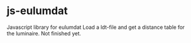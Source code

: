 # js-eulumdat
Javascript library for eulumdat
Load a ldt-file and get a distance table for the luminaire.
Not finished yet.
